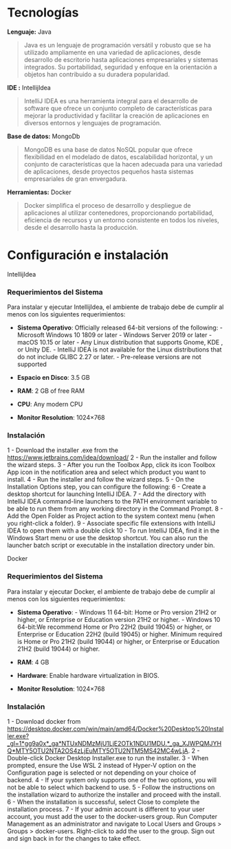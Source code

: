 # Tecnologías
**Lenguaje:** Java
>Java es un lenguaje de programación versátil y robusto que se ha utilizado ampliamente en una variedad de aplicaciones, desde desarrollo de escritorio hasta aplicaciones empresariales y sistemas integrados. Su portabilidad, seguridad y enfoque en la orientación a objetos han contribuido a su duradera popularidad.

**IDE :** IntellijIdea
> IntelliJ IDEA es una herramienta integral para el desarrollo de software que ofrece un conjunto completo de características para mejorar la productividad y facilitar la creación de aplicaciones en diversos entornos y lenguajes de programación.

**Base de datos:** MongoDb
>MongoDB es una base de datos NoSQL popular que ofrece flexibilidad en el modelado de datos, escalabilidad horizontal, y un conjunto de características que la hacen adecuada para una variedad de aplicaciones, desde proyectos pequeños hasta sistemas empresariales de gran envergadura.

**Herramientas:** Docker
>Docker simplifica el proceso de desarrollo y despliegue de aplicaciones al utilizar contenedores, proporcionando portabilidad, eficiencia de recursos y un entorno consistente en todos los niveles, desde el desarrollo hasta la producción.

# Configuración e instalación
IntellijIdea
### Requerimientos del Sistema

Para instalar y ejecutar IntellijIdea, el ambiente de trabajo debe de cumplir al menos con los siguientes requerimientos:

-   **Sistema Operativo**: Officially released 64-bit versions of the following:
							- Microsoft Windows 10 1809 or later
							- Windows Server 2019 or later
							- macOS 10.15 or later
							- Any Linux distribution that supports Gnome, KDE , or Unity DE.
							- IntelliJ IDEA is not available for the Linux distributions that do not include GLIBC 2.27 or later.
							- Pre-release versions are not supported
							
-   **Espacio en Disco**: 3.5 GB 
-   **RAM**: 2 GB of free RAM
-   **CPU**: Any modern CPU
-   **Monitor Resolution**: 1024×768

### Instalación

1 - Download the installer .exe from the https://www.jetbrains.com/idea/download/
2 - Run the installer and follow the wizard steps.
3 - After you run the Toolbox App, click its icon Toolbox App icon in the notification area and select which product you want to install.
4 - Run the installer and follow the wizard steps.
5 - On the Installation Options step, you can configure the following:
6 - Create a desktop shortcut for launching IntelliJ IDEA.
7 - Add the directory with IntelliJ IDEA command-line launchers to the PATH environment variable to be able to run them from any working directory in the Command Prompt.
8 - Add the Open Folder as Project action to the system context menu (when you right-click a folder).
9 - Associate specific file extensions with IntelliJ IDEA to open them with a double click
10 - To run IntelliJ IDEA, find it in the Windows Start menu or use the desktop shortcut. You can also run the launcher batch script or executable in the installation directory under bin.


Docker
### Requerimientos del Sistema

Para instalar y ejecutar Docker, el ambiente de trabajo debe de cumplir al menos con los siguientes requerimientos:

-   **Sistema Operativo**: 
						  - Windows 11 64-bit: Home or Pro version 21H2 or higher, or Enterprise or Education version 21H2 or higher.
						  - Windows 10 64-bit:We recommend Home or Pro 22H2 (build 19045) or higher, or Enterprise or Education 22H2 (build 19045) or higher.
											  Minimum required is Home or Pro 21H2 (build 19044) or higher, or Enterprise or Education 21H2 (build 19044) or higher.
							
-   **RAM**: 4 GB 
-   **Hardware**: Enable hardware virtualization in BIOS.
-   **Monitor Resolution**: 1024×768

### Instalación

1 - Download docker from https://desktop.docker.com/win/main/amd64/Docker%20Desktop%20Installer.exe?_gl=1*gg9a0x*_ga*NTUxNDMzMjU1LjE2OTk1NDU1MDU.*_ga_XJWPQMJYHQ*MTY5OTU2NTA2OS4zLjEuMTY5OTU2NTM5MS42MC4wLjA.
2 - Double-click Docker Desktop Installer.exe to run the installer.
3 - When prompted, ensure the Use WSL 2 instead of Hyper-V option on the Configuration page is selected or not depending on your choice of backend.
4 - If your system only supports one of the two options, you will not be able to select which backend to use.
5 - Follow the instructions on the installation wizard to authorize the installer and proceed with the install.
6 - When the installation is successful, select Close to complete the installation process.
7 - If your admin account is different to your user account, you must add the user to the docker-users group. Run Computer Management as an administrator and navigate to Local Users and Groups > Groups > docker-users. Right-click to add the user to the group. Sign out and sign back in for the changes to take effect.

